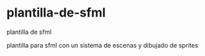 # plantilla-de-sfml
plantilla de sfml

plantilla para sfml con un sistema de escenas y dibujado de sprites
